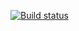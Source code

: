 [![Build status](https://ci.appveyor.com/api/projects/status/fefn14xqpivsl2i4?svg=true)](https://ci.appveyor.com/project/F1rell/selenide2)
